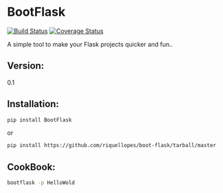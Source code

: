 BootFlask
=========
[![Build Status](https://travis-ci.org/riquellopes/boot-flask.svg?branch=master)](https://travis-ci.org/riquellopes/boot-flask)
[![Coverage Status](https://coveralls.io/repos/github/riquellopes/boot-flask/badge.svg)](https://coveralls.io/github/riquellopes/boot-flask)

A simple tool to make your Flask projects quicker and fun..

Version:
----

0.1


Installation:
--------------

```sh
pip install BootFlask
```

or

```sh
pip install https://github.com/riquellopes/boot-flask/tarball/master
```

CookBook:
-------------
```sh
bootflask -p HelloWold
```
